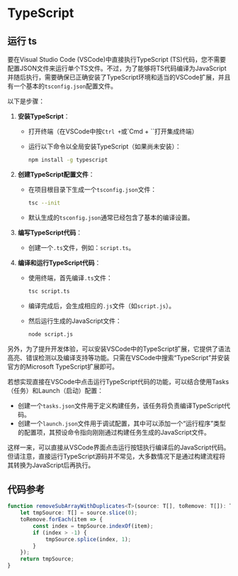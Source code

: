 # TypeScript

## 运行 ts

要在Visual Studio Code (VSCode)中直接执行TypeScript (TS)代码，您不需要配置JSON文件来运行单个TS文件。不过，为了能够将TS代码编译为JavaScript并随后执行，需要确保已正确安装了TypeScript环境和适当的VSCode扩展，并且有一个基本的`tsconfig.json`配置文件。

以下是步骤：

1. **安装TypeScript**：
   - 打开终端（在VSCode中按`Ctrl +`或`Cmd + ``打开集成终端）
   - 运行以下命令以全局安装TypeScript（如果尚未安装）：

     ```bash
     npm install -g typescript
     ```

2. **创建TypeScript配置文件**：
   - 在项目根目录下生成一个`tsconfig.json`文件：

     ```bash
     tsc --init
     ```

   - 默认生成的`tsconfig.json`通常已经包含了基本的编译设置。

3. **编写TypeScript代码**：
   - 创建一个`.ts`文件，例如：`script.ts`。

4. **编译和运行TypeScript代码**：
   - 使用终端，首先编译`.ts`文件：

     ```bash
     tsc script.ts
     ```

   - 编译完成后，会生成相应的`.js`文件（如`script.js`）。
   - 然后运行生成的JavaScript文件：

     ```bash
     node script.js
     ```

另外，为了提升开发体验，可以安装VSCode中的TypeScript扩展，它提供了语法高亮、错误检测以及编译支持等功能。只需在VSCode中搜索“TypeScript”并安装官方的Microsoft TypeScript扩展即可。

若想实现直接在VSCode中点击运行TypeScript代码的功能，可以结合使用Tasks（任务）和Launch（启动）配置：

- 创建一个`tasks.json`文件用于定义构建任务，该任务将负责编译TypeScript代码。
- 创建一个`launch.json`文件用于调试配置，其中可以添加一个“运行程序”类型的配置项，其预设命令指向刚刚通过构建任务生成的JavaScript文件。

这样一来，可以直接从VSCode界面点击运行按钮执行编译后的JavaScript代码。但请注意，直接运行TypeScript源码并不常见，大多数情况下是通过构建流程将其转换为JavaScript后再执行。

## 代码参考

```ts
function removeSubArrayWithDuplicates<T>(source: T[], toRemove: T[]): T[] {
    let tmpSource: T[] = source.slice(0);
    toRemove.forEach(item => {
        const index = tmpSource.indexOf(item);
        if (index > -1) {
            tmpSource.splice(index, 1);
        }
    });
    return tmpSource;
}
```
